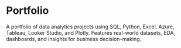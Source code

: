 # Portfolio
A portfolio of data analytics projects using SQL, Python, Excel, Azure, Tableau, Looker Studio, and Plotly. Features real-world datasets, EDA, dashboards, and insights for business decision-making.
